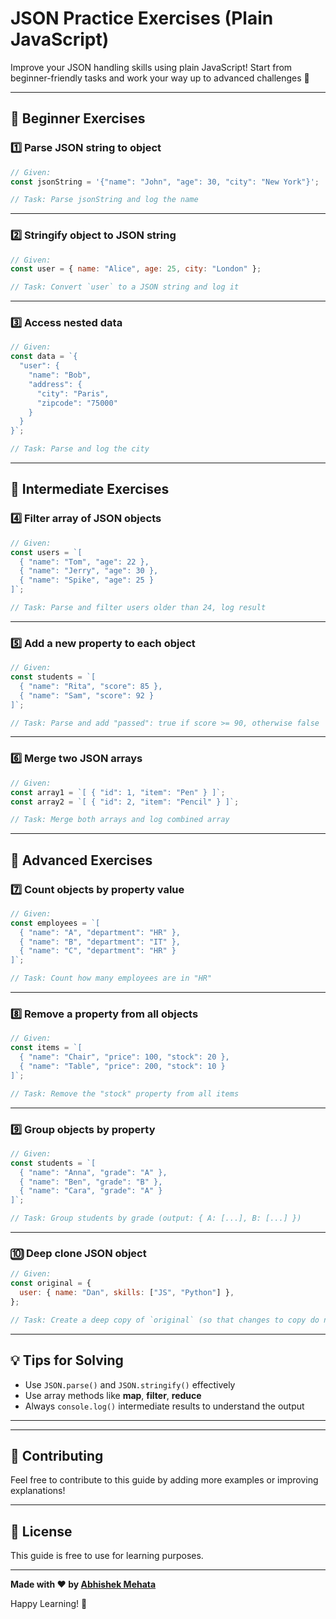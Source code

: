 # JSON Practice Exercises (Plain JavaScript)

Improve your JSON handling skills using plain JavaScript! Start from beginner-friendly tasks and work your way up to advanced challenges 🚀

---

## 🥇 Beginner Exercises

### 1️⃣ Parse JSON string to object

```js
// Given:
const jsonString = '{"name": "John", "age": 30, "city": "New York"}';

// Task: Parse jsonString and log the name
```

---

### 2️⃣ Stringify object to JSON string

```js
// Given:
const user = { name: "Alice", age: 25, city: "London" };

// Task: Convert `user` to a JSON string and log it
```

---

### 3️⃣ Access nested data

```js
// Given:
const data = `{
  "user": {
    "name": "Bob",
    "address": {
      "city": "Paris",
      "zipcode": "75000"
    }
  }
}`;

// Task: Parse and log the city
```

---

## 🥈 Intermediate Exercises

### 4️⃣ Filter array of JSON objects

```js
// Given:
const users = `[
  { "name": "Tom", "age": 22 },
  { "name": "Jerry", "age": 30 },
  { "name": "Spike", "age": 25 }
]`;

// Task: Parse and filter users older than 24, log result
```

---

### 5️⃣ Add a new property to each object

```js
// Given:
const students = `[
  { "name": "Rita", "score": 85 },
  { "name": "Sam", "score": 92 }
]`;

// Task: Parse and add "passed": true if score >= 90, otherwise false
```

---

### 6️⃣ Merge two JSON arrays

```js
// Given:
const array1 = `[ { "id": 1, "item": "Pen" } ]`;
const array2 = `[ { "id": 2, "item": "Pencil" } ]`;

// Task: Merge both arrays and log combined array
```

---

## 🥇 Advanced Exercises

### 7️⃣ Count objects by property value

```js
// Given:
const employees = `[
  { "name": "A", "department": "HR" },
  { "name": "B", "department": "IT" },
  { "name": "C", "department": "HR" }
]`;

// Task: Count how many employees are in "HR"
```

---

### 8️⃣ Remove a property from all objects

```js
// Given:
const items = `[
  { "name": "Chair", "price": 100, "stock": 20 },
  { "name": "Table", "price": 200, "stock": 10 }
]`;

// Task: Remove the "stock" property from all items
```

---

### 9️⃣ Group objects by property

```js
// Given:
const students = `[
  { "name": "Anna", "grade": "A" },
  { "name": "Ben", "grade": "B" },
  { "name": "Cara", "grade": "A" }
]`;

// Task: Group students by grade (output: { A: [...], B: [...] })
```

---

### 🔟 Deep clone JSON object

```js
// Given:
const original = {
  user: { name: "Dan", skills: ["JS", "Python"] },
};

// Task: Create a deep copy of `original` (so that changes to copy do not affect original)
```

---

## 💡 Tips for Solving

- Use `JSON.parse()` and `JSON.stringify()` effectively
- Use array methods like **map**, **filter**, **reduce**
- Always `console.log()` intermediate results to understand the output

---

---

## 🤝 Contributing

Feel free to contribute to this guide by adding more examples or improving explanations!

---

## 📄 License

This guide is free to use for learning purposes.

---

**Made with ❤️ by [Abhishek Mehata](https://github.com/Abhishek-mehata)**

Happy Learning! 🚀
